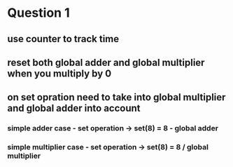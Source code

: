 # Question 1
## use counter to track time
## reset both global adder and global multiplier when you multiply by 0
## on set opration need to take into global multiplier and global adder into account
### simple adder case - set operation -> set(8) = 8 - global adder
### simple multiplier case - set operation -> set(8) = 8 / global multiplier
